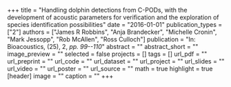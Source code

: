 +++
title = "Handling dolphin detections from C-PODs, with the development of acoustic parameters for verification and the exploration of species identification possibilities"
date = "2016-01-01"
publication_types = ["2"]
authors = ["James R Robbins", "Anja Brandecker", "Michelle Cronin", "Mark Jessopp", "Rob McAllen", "Ross Culloch"]
publication = "In: Bioacoustics, (25), 2, _pp. 99--110_"
abstract = ""
abstract_short = ""
image_preview = ""
selected = false
projects = []
tags = []
url_pdf = ""
url_preprint = ""
url_code = ""
url_dataset = ""
url_project = ""
url_slides = ""
url_video = ""
url_poster = ""
url_source = ""
math = true
highlight = true
[header]
image = ""
caption = ""
+++

